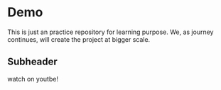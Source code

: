 # Demo

This is just an practice repository for learning purpose.
We, as journey continues, will create the project at bigger scale. 

## Subheader

watch on youtbe!